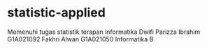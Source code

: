 # statistic-applied
Memenuhi tugas statistik terapan informatika 
Dwifi Parizza Ibrahim G1A021092
Fakhri Alwan G1A021050
Informatika B

